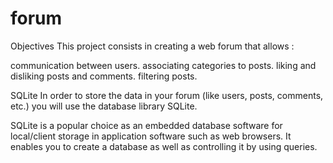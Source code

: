 # forum

Objectives
This project consists in creating a web forum that allows :

communication between users.
associating categories to posts.
liking and disliking posts and comments.
filtering posts.

SQLite
In order to store the data in your forum (like users, posts, comments, etc.) you will use the database library SQLite.

SQLite is a popular choice as an embedded database software for local/client storage in application software such as web browsers. It enables you to create a database as well as controlling it by using queries.

